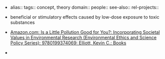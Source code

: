 - alias::
  tags:: concept, theory
  domain::
  people::
  see-also::
  rel-projects::
  
  
- beneficial or stimulatory effects caused by low-dose exposure to toxic substances
- [Amazon.com: Is a Little Pollution Good for You?: Incorporating Societal Values in Environmental Research (Environmental Ethics and Science Policy Series): 9780199374069: Elliott, Kevin C.: Books](https://www.amazon.com/dp/0199374066/ref=cm_sw_r_cp_api_i_7GNY9RKQYM8FQ88X2XNB)
-
